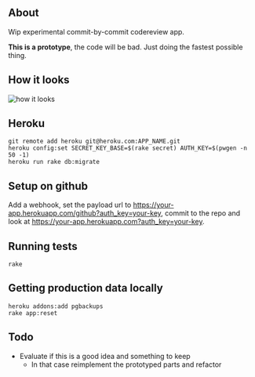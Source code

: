 ## About

Wip experimental commit-by-commit codereview app.

**This is a prototype**, the code will be bad. Just doing the fastest possible thing.

## How it looks

![how it looks](http://cl.ly/image/2C2j3a0v3Z45/Screen%20Shot%202014-03-01%20at%2011.17.03%20AM.png)

## Heroku

    git remote add heroku git@heroku.com:APP_NAME.git
    heroku config:set SECRET_KEY_BASE=$(rake secret) AUTH_KEY=$(pwgen -n 50 -1)
    heroku run rake db:migrate

## Setup on github

Add a webhook, set the payload url to https://your-app.herokuapp.com/github?auth_key=your-key, commit to the repo and look at https://your-app.herokuapp.com?auth_key=your-key.

## Running tests

    rake

## Getting production data locally

    heroku addons:add pgbackups
    rake app:reset

## Todo

* Evaluate if this is a good idea and something to keep
  * In that case reimplement the prototyped parts and refactor
